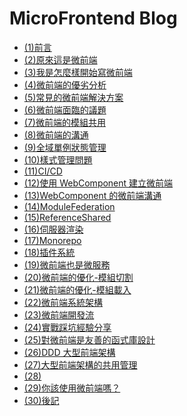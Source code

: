 # MicroFrontend Blog

- [(1)前言](<./(1)前言.md>)
- [(2)原來這是微前端](<./(2)原來這是微前端.md>)
- [(3)我是怎麼樣開始寫微前端](<./(3)我是怎麼樣開始寫微前端.md>)
- [(4)微前端的優劣分析](<./(4)微前端的優劣分析.md>)
- [(5)常見的微前端解決方案](<./(5)常見的微前端解決方案.md>)
- [(6)微前端面臨的議題](<./(6)微前端面臨的議題.md>)
- [(7)微前端的模組共用](<./(7)微前端的模組共用.md>)
- [(8)微前端的溝通](<./(8)微前端的溝通.md>)
- [(9)全域單例狀態管理](<./(9)全域單例狀態管理.md>)
- [(10)樣式管理問題](<./(10)樣式管理問題.md>)
- [(11)CI/CD](<./(11)CI&CD.md>)
- [(12)使用 WebComponent 建立微前端](<./(12)使用WebComponent建立微前端.md>)
- [(13)WebComponent 的微前端溝通](<./(13)WebComponent的微前端溝通.md>)
- [(14)ModuleFederation](<./(14)ModuleFederation.md>)
- [(15)ReferenceShared](<./(15)ReferenceShared.md>)
- [(16)伺服器渲染](<./(16)伺服器渲染.md>)
- [(17)Monorepo](<./(17)Monorepo.md>)
- [(18)插件系統](<./(18)插件系統.md>)
- [(19)微前端也是微服務](<./(19)微前端也是微服務.md>)
- [(20)微前端的優化-模組切割](<./(20)微前端的優化-模組切割.md>)
- [(21)微前端的優化-模組載入](<./(21)微前端的優化-模組載入.md>)
- [(22)微前端系統架構](<./(22)微前端系統架構.md>)
- [(23)微前端開發流](<./(23)微前端開發流.md>)
- [(24)實戰踩坑經驗分享](<./(24)實戰踩坑經驗分享.md>)
- [(25)對微前端是友善的函式庫設計](<./(25)對微前端是友善的函式庫設計.md>)
- [(26)DDD 大型前端架構](<./(26)DDD大型前端架構.md>)
- [(27)大型前端架構的共用管理](<./(27)大型前端架構的共用管理.md>)
- [(28)](<./(28).md>)
- [(29)你該使用微前端嗎？](<./(29)你該使用微前端嗎.md>)
- [(30)後記](<./(30)後記.md>)
